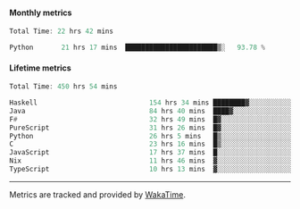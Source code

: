 #### Monthly metrics
<!--START_SECTION:wakamonthly-->

```asm
Total Time: 22 hrs 42 mins

Python       21 hrs 17 mins  ███████████████████████▒░   93.78 %
```

<!--END_SECTION:wakamonthly-->
#### Lifetime metrics
<!--START_SECTION:wakalifetime-->

```asm
Total Time: 450 hrs 54 mins

Haskell                            154 hrs 34 mins ████████▓░░░░░░░░░░░░░░░░   34.18 %
Java                               84 hrs 40 mins  ████▓░░░░░░░░░░░░░░░░░░░░   18.73 %
F#                                 32 hrs 49 mins  █▓░░░░░░░░░░░░░░░░░░░░░░░   07.26 %
PureScript                         31 hrs 26 mins  █▓░░░░░░░░░░░░░░░░░░░░░░░   06.95 %
Python                             26 hrs 5 mins   █▒░░░░░░░░░░░░░░░░░░░░░░░   05.77 %
C                                  23 hrs 16 mins  █▒░░░░░░░░░░░░░░░░░░░░░░░   05.15 %
JavaScript                         17 hrs 37 mins  █░░░░░░░░░░░░░░░░░░░░░░░░   03.90 %
Nix                                11 hrs 46 mins  ▓░░░░░░░░░░░░░░░░░░░░░░░░   02.60 %
TypeScript                         10 hrs 13 mins  ▓░░░░░░░░░░░░░░░░░░░░░░░░   02.26 %
```

<!--END_SECTION:wakalifetime-->

---

Metrics are tracked and provided by [WakaTime](https://github.com/athul/waka-readme).
